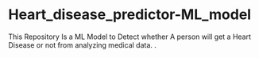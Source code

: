 # Heart_disease_predictor-ML_model
This Repository Is a ML Model to Detect whether A person will get a Heart Disease or not from analyzing medical data. .
